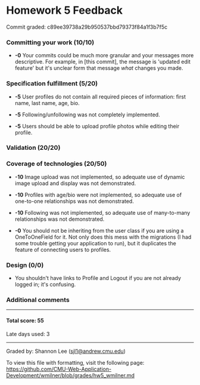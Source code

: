 Homework 5 Feedback
===================

Commit graded: c89ee39738a29b950537bbd79373f84a1f3b7f5c

### Committing your work (10/10)

  * **-0** Your commits could be much more granular and your messages more descriptive. For example, in [this commit], the message is 'updated edit feature' but it's unclear form that message *what* changes you made.

### Specification fulfillment (5/20)

  * **-5** User profiles do not contain all required pieces of information: first name, last name, age, bio.

  * **-5** Following/unfollowing was not completely implemented.

  * **-5** Users should be able to upload profile photos while editing their profile.

### Validation (20/20)

### Coverage of technologies (20/50)

  * **-10** Image upload was not implemented, so adequate use of dynamic image upload and display was not demonstrated.

  * **-10** Profiles with age/bio were not implemented, so adequate use of one-to-one relationships was not demonstrated.

  * **-10** Following was not implemented, so adequate use of many-to-many relationships was not demonstrated.

  * **-0** You should not be inheriting from the user class if you are using a OneToOneField for it. Not only does this mess with the migrations (I had some trouble getting your application to run), but it duplicates the feature of connecting users to profiles.

### Design (0/0)

  * You shouldn't have links to Profile and Logout if you are not already logged in; it's confusing.

### Additional comments

---

#### Total score: 55

Late days used: 3

---

Graded by: Shannon Lee (sjl1@andrew.cmu.edu)

To view this file with formatting, visit the following page: https://github.com/CMU-Web-Application-Development/wmilner/blob/grades/hw5_wmilner.md
